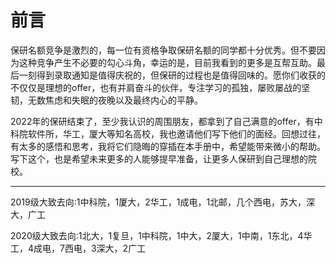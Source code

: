 # 前言

保研名额竞争是激烈的，每一位有资格争取保研名额的同学都十分优秀。但不要因为这种竞争产生不必要的勾心斗角，幸运的是，目前我看到的更多是互帮互助。最后一刻得到录取通知是值得庆祝的，但保研的过程也是值得回味的。愿你们收获的不仅仅是理想的offer，也有并肩奋斗的伙伴，专注学习的孤独，屡败屡战的坚韧，无数焦虑和失眠的夜晚以及最终内心的平静。

2022年的保研结束了，至少我认识的周围朋友，都拿到了自己满意的offer，有中科院软件所，华工，厦大等知名高校，我也邀请他们写下他们的面经。回想过往，有太多的感悟和思考，我将它们隐晦的穿插在本手册中，希望能带来微小的帮助。写下这个，也是希望未来更多的人能够提早准备，让更多人保研到自己理想的院校。

---

2019级大致去向:1中科院，1厦大，2华工，1成电，1北邮，几个西电，苏大，深大，广工

2020级大致去向:1北大，1复旦，1中科院，1中大，2厦大，1中南，1东北，4华工，4成电，7西电，3深大，2广工
